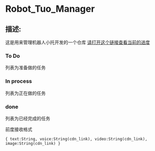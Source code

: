 # Robot_Tuo_Manager

## 描述:
这是用来管理机器人小托开发的一个仓库
[请打开这个链接查看当前的进度](https://github.com/zz373609/Robot_Tuo_Manager/projects/1)

### To Do
列表为准备做的任务

### In process
列表为正在做的任务

### done 
列表为已经完成的任务


前度接收格式

`{
 text:String,
 voice:String(cdn_link),
 video:String(cdn_link),
 image:String(cdn_link)
}`

